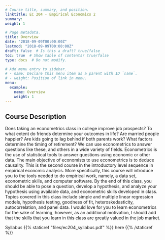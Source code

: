 ```yaml
---
# Course title, summary, and position.
linktitle: EC 204 - Empirical Economics 2
summary: 
weight: 1

# Page metadata.
title: Overview
date: "2018-09-09T00:00:00Z"
lastmod: "2018-09-09T00:00:00Z"
draft: false  # Is this a draft? true/false
toc: true  # Show table of contents? true/false
type: docs  # Do not modify.

# Add menu entry to sidebar.
# - name: Declare this menu item as a parent with ID `name`.
# - weight: Position of link in menu.
menu:
  example:
    name: Overview
    weight: 1
---
```


## Course Description

Does taking an econometrics class in college improve job prospects? To what extent do friends determine your outcomes in life? Are married people happier? Are kids going to lag behind if both parents work? What factors determine the timing of retirement? We can use econometrics to answer questions like these, and others in a wide variety of fields. Econometrics is the use of statistical tools to answer questions using economic or other data. The main objective of economists to use econometrics is to deduce causality.
This is the second course in the introductory level sequence in empirical economic analysis. More specifically, this course will introduce you to the tools needed to do empirical work, namely, a data set, econometric skills, and computer software. By the end of this class, you should be able to pose a question, develop a hypothesis, and analyze your hypothesis using available data, and econometric skills developed in class. Topics covered in this class include simple and multiple linear regression models, hypothesis testing, goodness of fit, heteroskedasticity, autocorrelation, and panel data. I would love for you to learn econometrics for the sake of learning, however, as an additional motivation, I should add that the skills that you learn in this class are greatly valued in the job market.

Syllabus {{% staticref "files/ec204_syllabus.pdf" %}} here {{% /staticref %}}
